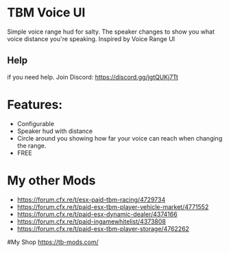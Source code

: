 # TBM Voice UI
Simple voice range hud for salty. The speaker changes to show you what voice distance you're speaking. Inspired by Voice Range UI

## Help
if you need help. Join Discord: https://discord.gg/jgtQUKj7Tt

# Features:
* Configurable
* Speaker hud with distance
* Circle around you showing how far your voice can reach when changing the range.
* FREE


# My other Mods
* https://forum.cfx.re/t/esx-paid-tbm-racing/4729734
* https://forum.cfx.re/t/paid-esx-tbm-player-vehicle-market/4771552
* https://forum.cfx.re/t/paid-esx-dynamic-dealer/4374166
* https://forum.cfx.re/t/paid-ingamewhitelist/4373808
* https://forum.cfx.re/t/paid-esx-tbm-player-storage/4762262

#My Shop
https://tb-mods.com/
